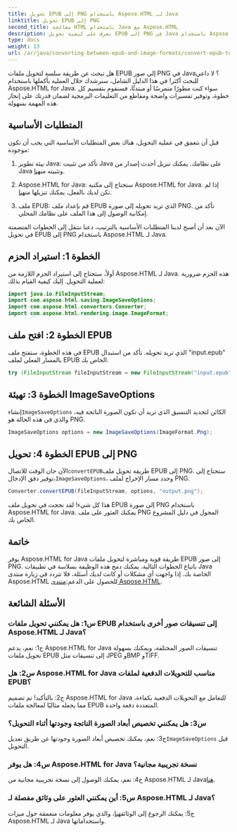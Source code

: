 ```yaml
---
title: تحويل EPUB إلى PNG باستخدام Aspose.HTML لـ Java
linktitle: تحويل EPUB إلى PNG
second_title: معالجة HTML باستخدام Java مع Aspose.HTML
description: تعرف على كيفية تحويل EPUB إلى PNG في Java باستخدام Aspose.HTML for Java. دليل خطوة بخطوة للتحويل السلس.
type: docs
weight: 13
url: /ar/java/converting-between-epub-and-image-formats/convert-epub-to-png/
---
```

هل تبحث عن طريقة سلسة لتحويل ملفات EPUB إلى صور PNG في Java؟ لا داعي للبحث أكثر! في هذا الدليل الشامل، سنرشدك خلال العملية بأكملها باستخدام Aspose.HTML for Java. سواء كنت مطورًا متمرسًا أو مبتدئًا، فسنقوم بتقسيم كل خطوة، وتوفير تفسيرات واضحة ومقاطع من التعليمات البرمجية لضمان قدرتك على إنجاز هذه المهمة بسهولة.

## المتطلبات الأساسية

قبل أن نتعمق في عملية التحويل، هناك بعض المتطلبات الأساسية التي يجب أن تكون موجودة:

1.  بيئة تطوير Java: تأكد من تثبيت Java على نظامك. يمكنك تنزيل أحدث إصدار من Java وتثبيته من[هنا](https://www.oracle.com/java/technologies/javase-downloads.html).

2. Aspose.HTML for Java: ستحتاج إلى مكتبة Aspose.HTML for Java. إذا لم تكن لديك بالفعل، يمكنك تنزيلها من[هنا](https://releases.aspose.com/html/java/).

3. ملف EPUB: قم بإعداد ملف EPUB الذي تريد تحويله إلى صورة PNG. تأكد من إمكانية الوصول إلى هذا الملف على نظامك المحلي.

الآن بعد أن أصبح لدينا المتطلبات الأساسية بالترتيب، دعنا ننتقل إلى الخطوات المتضمنة في تحويل EPUB إلى PNG باستخدام Aspose.HTML لـ Java.

## الخطوة 1: استيراد الحزم

أولاً، ستحتاج إلى استيراد الحزم اللازمة من Aspose.HTML لـ Java. هذه الحزم ضرورية لعملية التحويل. إليك كيفية القيام بذلك:

```java
import java.io.FileInputStream;
import com.aspose.html.saving.ImageSaveOptions;
import com.aspose.html.converters.Converter;
import com.aspose.html.rendering.image.ImageFormat;
```

## الخطوة 2: افتح ملف EPUB

في هذه الخطوة، ستفتح ملف EPUB الذي تريد تحويله. تأكد من استبدال "input.epub" بالمسار الفعلي لملف EPUB الخاص بك.

```java
try (FileInputStream fileInputStream = new FileInputStream("input.epub")) {
```

## الخطوة 3: تهيئة ImageSaveOptions

 إنشاء`ImageSaveOptions` الكائن لتحديد التنسيق الذي تريد أن تكون الصورة الناتجة فيه، والذي في هذه الحالة هو PNG.

```java
ImageSaveOptions options = new ImageSaveOptions(ImageFormat.Png);
```

## الخطوة 4: تحويل EPUB إلى PNG

 الآن حان الوقت للاتصال`convertEPUB`طريقة تحويل ملف EPUB إلى PNG. ستحتاج إلى توفير دفق الإدخال،`ImageSaveOptions`، وحدد مسار الإخراج لملف PNG.

```java
Converter.convertEPUB(fileInputStream, options, "output.png");
```

هذا كل شيء! لقد نجحت في تحويل ملف EPUB إلى صورة PNG باستخدام Aspose.HTML for Java. يمكنك العثور على ملف PNG المحول في دليل المشروع الخاص بك.

## خاتمة
 يوفر Aspose.HTML for Java طريقة قوية ومباشرة لتحويل ملفات EPUB إلى صور PNG. باتباع الخطوات التالية، يمكنك دمج هذه الوظيفة بسلاسة في تطبيقات Java الخاصة بك. إذا واجهت أي مشكلات أو كانت لديك أسئلة، فلا تتردد في زيارة منتدى Aspose.HTML للحصول على الدعم:[منتدى Aspose.HTML](https://forum.aspose.com/).

## الأسئلة الشائعة

### س1: هل يمكنني تحويل ملفات EPUB إلى تنسيقات صور أخرى باستخدام Aspose.HTML لـ Java؟

ج1: نعم، يدعم Aspose.HTML for Java تنسيقات الصور المختلفة، ويمكنك بسهولة تحويل ملفات EPUB إلى تنسيقات مثل JPEG وBMP وTIFF.

### س2: هل Aspose.HTML for Java مناسب للتحويلات الدفعية لملفات EPUB؟
   
ج2: بالتأكيد! تم تصميم Aspose.HTML for Java للتعامل مع التحويلات الدفعية بكفاءة، مما يجعله مثاليًا لمعالجة ملفات EPUB المتعددة دفعة واحدة.

### س3: هل يمكنني تخصيص أبعاد الصورة الناتجة وجودتها أثناء التحويل؟

 ج3: نعم، يمكنك تخصيص أبعاد الصورة وجودتها عن طريق تعديل`ImageSaveOptions` قبل التحويل. 

### س4: هل يوفر Aspose.HTML for Java نسخة تجريبية مجانية؟

 ج4: نعم، يمكنك الوصول إلى نسخة تجريبية مجانية من Aspose.HTML لـ Java[هنا](https://releases.aspose.com/).

### س5: أين يمكنني العثور على وثائق مفصلة لـ Aspose.HTML لـ Java؟

 ج5: يمكنك الرجوع إلى الوثائق[هنا](https://reference.aspose.com/html/java/)، والذي يوفر معلومات متعمقة حول ميزات Aspose.HTML لـ Java واستخداماتها.